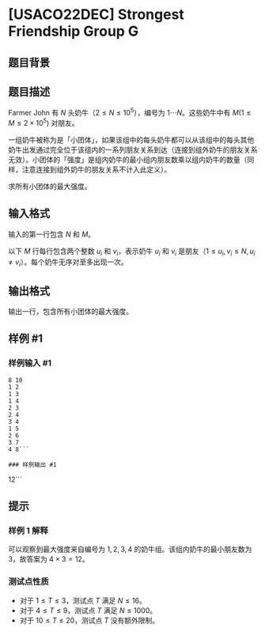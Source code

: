 # [USACO22DEC] Strongest Friendship Group G

## 题目背景



## 题目描述

Farmer John 有 $N$ 头奶牛（$2 \le N \le 10^5$），编号为 $1\cdots N$。这些奶牛中有 $M(1 \le M \le 2\times 10^5)$ 对朋友。

一组奶牛被称为是「小团体」，如果该组中的每头奶牛都可以从该组中的每头其他奶牛出发通过完全位于该组内的一系列朋友关系到达（连接到组外奶牛的朋友关系无效）。小团体的「强度」是组内奶牛的最小组内朋友数乘以组内奶牛的数量（同样，注意连接到组外奶牛的朋友关系不计入此定义）。

求所有小团体的最大强度。 

## 输入格式

输入的第一行包含 $N$ 和 $M$。

以下 $M$ 行每行包含两个整数 $u_i$ 和 $v_i$，表示奶牛 $u_i$ 和 $v_i$ 是朋友（$1 \le u_i,v_i \le N,u_i\neq v_i$）。每个奶牛无序对至多出现一次。 

## 输出格式

 输出一行，包含所有小团体的最大强度。 

## 样例 #1

### 样例输入 #1
```
8 10
1 2
1 3
1 4
2 3
2 4
3 4
1 5
2 6
3 7
4 8```

### 样例输出 #1

```
12```

## 提示

### 样例 1 解释

可以观察到最大强度来自编号为 $1,2,3,4$ 的奶牛组。该组内奶牛的最小朋友数为 $3$，故答案为 $4 \times 3=12$。

### 测试点性质

 - 对于 $1 \le T \le 3$，测试点 $T$ 满足 $N \le 16$。
 - 对于 $4 \le T \le 9$，测试点 $T$ 满足 $N \le 1000$。
- 对于 $10 \le T \le 20$，测试点 $T$ 没有额外限制。 

